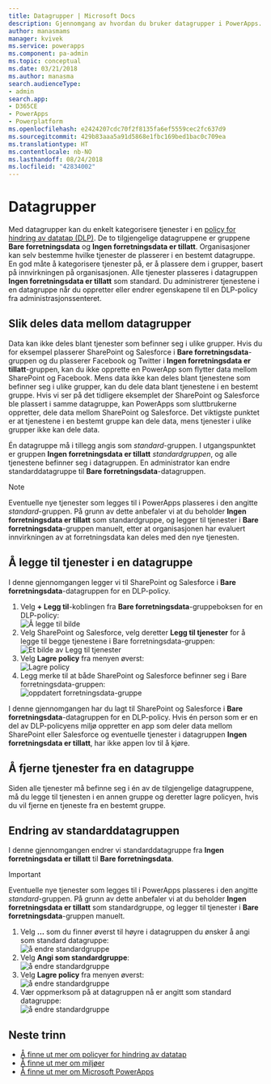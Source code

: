 ```yaml
---
title: Datagrupper | Microsoft Docs
description: Gjennomgang av hvordan du bruker datagrupper i PowerApps.
author: manasmams
manager: kvivek
ms.service: powerapps
ms.component: pa-admin
ms.topic: conceptual
ms.date: 03/21/2018
ms.author: manasma
search.audienceType:
- admin
search.app:
- D365CE
- PowerApps
- Powerplatform
ms.openlocfilehash: e2424207cdc70f2f8135fa6ef5559cec2fc637d9
ms.sourcegitcommit: 429b83aaa5a91d5868e1fbc169bed1bac0c709ea
ms.translationtype: HT
ms.contentlocale: nb-NO
ms.lasthandoff: 08/24/2018
ms.locfileid: "42834002"
---
```

# <a name="data-groups"></a>Datagrupper
Med datagrupper kan du enkelt kategorisere tjenester i en [policy for hindring av datatap (DLP)](prevent-data-loss.md). De to tilgjengelige datagruppene er gruppene **Bare forretningsdata** og **Ingen forretningsdata er tillatt**. Organisasjoner kan selv bestemme hvilke tjenester de plasserer i en bestemt datagruppe. En god måte å kategorisere tjenester på, er å plassere dem i grupper, basert på innvirkningen på organisasjonen. Alle tjenester plasseres i datagruppen **Ingen forretningsdata er tillatt** som standard. Du administrerer tjenestene i en datagruppe når du oppretter eller endrer egenskapene til en DLP-policy fra administrasjonssenteret.

## <a name="how-data-is-shared-between-data-groups"></a>Slik deles data mellom datagrupper
Data kan ikke deles blant tjenester som befinner seg i ulike grupper. Hvis du for eksempel plasserer SharePoint og Salesforce i **Bare forretningsdata**-gruppen og du plasserer Facebook og Twitter i **Ingen forretningsdata er tillatt**-gruppen, kan du ikke opprette en PowerApp som flytter data mellom SharePoint og Facebook. Mens data ikke kan deles blant tjenestene som befinner seg i ulike grupper, kan du dele data blant tjenestene i en bestemt gruppe. Hvis vi ser på det tidligere eksemplet der SharePoint og Salesforce ble plassert i samme datagruppe, kan PowerApps som sluttbrukerne oppretter, dele data mellom SharePoint og Salesforce. Det viktigste punktet er at tjenestene i en bestemt gruppe kan dele data, mens tjenester i ulike grupper ikke kan dele data.

Én datagruppe må i tillegg angis som *standard*-gruppen. I utgangspunktet er gruppen **Ingen forretningsdata er tillatt** *standardgruppen*, og alle tjenestene befinner seg i datagruppen. En administrator kan endre standarddatagruppe til **Bare forretningsdata**-datagruppen. 

> [!NOTE]
> Eventuelle nye tjenester som legges til i PowerApps plasseres i den angitte *standard*-gruppen. På grunn av dette anbefaler vi at du beholder **Ingen forretningsdata er tillatt** som standardgruppe, og legger til tjenester i **Bare forretningsdata**-gruppen manuelt, etter at organisasjonen har evaluert innvirkningen av at forretningsdata kan deles med den nye tjenesten.

## <a name="add-services-to-a-data-group"></a>Å legge til tjenester i en datagruppe
I denne gjennomgangen legger vi til SharePoint og Salesforce i **Bare forretningsdata**-datagruppen for en DLP-policy.

1. Velg **+ Legg til**-koblingen fra **Bare forretningsdata**-gruppeboksen for en DLP-policy:    
   ![Å legge til bilde](./media/introduction-to-data-groups/add-to-data-group-1.png)  
2. Velg SharePoint og Salesforce, velg deretter **Legg til tjenester** for å legge til begge tjenestene i Bare forretningsdata-gruppen:    
   ![Et bilde av Legg til tjenester](./media/introduction-to-data-groups/add-to-data-group-2.png)  
3. Velg **Lagre policy** fra menyen øverst:  
   ![Lagre policy](./media/introduction-to-data-groups/add-to-data-group-4.png)
4. Legg merke til at både SharePoint og Salesforce befinner seg i Bare forretningsdata-gruppen:  
   ![oppdatert forretningsdata-gruppe](./media/introduction-to-data-groups/add-to-data-group-3.png)   

I denne gjennomgangen har du lagt til SharePoint og Salesforce i **Bare forretningsdata**-datagruppen for en DLP-policy. Hvis én person som er en del av DLP-policyens miljø oppretter en app som deler data mellom SharePoint eller Salesforce og eventuelle tjenester i datagruppen **Ingen forretningsdata er tillatt**, har ikke appen lov til å kjøre.

## <a name="remove-services-from-a-data-group"></a>Å fjerne tjenester fra en datagruppe
Siden alle tjenester må befinne seg i én av de tilgjengelige datagruppene, må du legge til tjenesten i en annen gruppe og deretter lagre policyen, hvis du vil fjerne en tjeneste fra en bestemt gruppe.  

## <a name="change-the-default-data-group"></a>Endring av standarddatagruppen
I denne gjennomgangen endrer vi standarddatagruppe fra **Ingen forretningsdata er tillatt** til **Bare forretningsdata**.  

> [!IMPORTANT]
> Eventuelle nye tjenester som legges til i PowerApps plasseres i den angitte *standard*-gruppen. På grunn av dette anbefaler vi at du beholder **Ingen forretningsdata er tillatt** som standardgruppe, og legger til tjenester i **Bare forretningsdata**-gruppen manuelt.

1. Velg **...** som du finner øverst til høyre i datagruppen du ønsker å angi som standard datagruppe:    
   ![å endre standardgruppe](./media/introduction-to-data-groups/default-data-group-0.png)  
2. Velg **Angi som standardgruppe**:  
   ![å endre standardgruppe](./media/introduction-to-data-groups/default-data-group-1.png)   
3. Velg **Lagre policy** fra menyen øverst:  
   ![å endre standardgruppe](./media/introduction-to-data-groups/add-to-data-group-4.png)
4. Vær oppmerksom på at datagruppen nå er angitt som standard datagruppe:  
   ![å endre standardgruppe](./media/introduction-to-data-groups/default-data-group-2.png)   

## <a name="next-steps"></a>Neste trinn
* [Å finne ut mer om policyer for hindring av datatap](prevent-data-loss.md)
* [Å finne ut mer om miljøer](environments-overview.md)
* [Å finne ut mer om Microsoft PowerApps](../maker/canvas-apps/getting-started.md)
